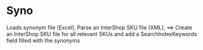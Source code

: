 # Syno
Loads synonym file (Excel), Parse an InterShop SKU file (XML), 
==> Create an InterShop SKU file for all relevant SKUs and add a SearchIndexKeywords field filled with the synonyms 
